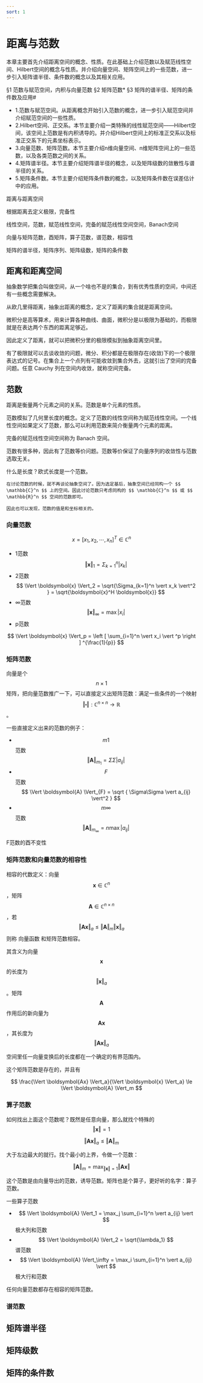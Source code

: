 ```yaml
---
sort: 1
---
```

# 距离与范数

本章主要首先介绍距离空间的概念、性质。在此基础上介绍范数以及赋范线性空间、Hilbert空间的概念与性质。并介绍向量空间、矩阵空间上的一些范数，进一步引入矩阵谱半径、条件数的概念以及其相关应用。

§1 范数与赋范空间，内积与向量范数
§2 矩阵范数*
§3 矩阵的谱半径、矩阵的条件数及应用#

- 1.范数与赋范空间。从距离概念开始引入范数的概念，进一步引入赋范空间并介绍赋范空间的一些性质。
- 2.Hilbert空间、正交系。本节主要介绍一类特殊的线性赋范空间——Hilbert空间，该空间上范数是有内积诱导的。并介绍Hilbert空间上的标准正交系以及标准正交系下的元素坐标表示。
- 3.向量范数、矩阵范数。本节主要介绍n维向量空间、n维矩阵空间上的一些范数，以及各类范数之间的关系。
- 4.矩阵谱半径。本节主要介绍矩阵谱半径的概念，以及矩阵级数的敛散性与谱半径的关系。
- 5.矩阵条件数。本节主要介绍矩阵条件数的概念，以及矩阵条件数在误差估计中的应用。

距离与距离空间

根据距离去定义极限，完备性

线性空间，范数，赋范线性空间，完备的赋范线性空间空间，Banach空间

向量与矩阵范数，酉矩阵，算子范数，谱范数，相容性

矩阵的谱半径，矩阵序列、矩阵级数，矩阵的条件数

## 距离和距离空间

抽象数学把集合叫做空间，从一个啥也不是的集合，到有优秀性质的空间，中间还有一些概念需要解决。

从欧几里得距离，抽象出距离的概念，定义了距离的集合就是距离空间。

微积分是高等算术，用来计算各种曲线、曲面，微积分是以极限为基础的，而极限就是在表达两个东西的距离足够近。

因此定义了距离，就可以把微积分里的极限模拟到抽象距离空间里。

有了极限就可以去谈收敛的问题，微分、积分都是在极限存在(收敛)下的一个极限表达式的记号。在集合上一个点列有可能收敛到集合外去，这就引出了空间的完备问题。任意 Cauchy 列在空间内收敛，就称空间完备。

## 范数

距离是衡量两个元素之间的关系。范数是单个元素的性质。

范数模拟了几何里长度的概念。定义了范数的线性空间称为赋范线性空间。一个线性空间如果定义了范数，那么可以利用范数来简介衡量两个元素的距离。

完备的赋范线性空间空间称为 Banach 空间。

范数有很多种，因此有了范数等价问题。范数等价保证了向量序列的收敛性与范数选取无关。

什么是长度？欧式长度是一个范数。

```note
在讨论范数的时候，就不再谈论抽象空间了。因为选定基后，抽象空间已经同构一个 $$ \mathbb{C}^n $$ 上的空间。因此讨论范数只考虑同构的 $$ \mathbb{C}^n $$ 或 $$ \mathbb{R}^n $$ 空间的范数即可。

因此也可以发现，范数的值是和坐标相关的。
```

### 向量范数

$$ x = [ x_1, x_2, \cdots , x_n  ]^T \in \mathbb{C}^n $$

- 1范数 $$ \Vert \boldsymbol{x} \Vert_1 = \Sigma_{k=1}^n \vert x_k \vert$$
- 2范数 $$ \Vert \boldsymbol{x} \Vert_2 = \sqrt{\Sigma_{k=1}^n \vert x_k \vert^2 } = \sqrt{\boldsymbol{x}^H \boldsymbol{x}} $$
- ∞范数 $$ \Vert \boldsymbol{x} \Vert_\infty = \max \vert x_i \vert $$
- p范数 

$$ \Vert \boldsymbol{x} \Vert_p = \left [ \sum_{i=1}^n \vert x_i \vert ^p \right ] ^{\frac{1}{p}} $$

### 矩阵范数

向量是个 $$ n \times 1 $$ 矩阵，把向量范数推广一下，可以直接定义出矩阵范数：满足一些条件的一个映射 $$ \Vert \centerdot \Vert : \mathbb{C}^{n \times n} \to \mathbb{R} $$。

一些直接定义出来的范数的例子：
- $$ m1 $$ 范数 $$ \Vert \boldsymbol{A} \Vert_{m_1} = \Sigma\Sigma \vert a_{ij} \vert $$
- $$ F $$ 范数 $$ \Vert \boldsymbol{A} \Vert_{F} = \sqrt { \Sigma\Sigma \vert a_{ij} \vert^2 } $$
- $$ m\infty $$ 范数 $$ \Vert \boldsymbol{A} \Vert_{m_\infty} = n \max \vert a_{ij} \vert $$ 

F范数的酉不变性

### 矩阵范数和向量范数的相容性

相容的代数定义：向量 $$ \boldsymbol{x} \in \mathbb{C}^n $$，矩阵 $$ \boldsymbol{A} \in \mathbb{C}^{ n \times n} $$，若 $$ \Vert \boldsymbol{Ax} \Vert_a \le \Vert \boldsymbol{A} \Vert_m \Vert \boldsymbol{x} \Vert_a $$ 则称 向量函数 和矩阵范数相容。

其含义为向量 $$ \boldsymbol{x} $$ 的长度为 $$ \Vert \boldsymbol{x} \Vert_a $$ 。矩阵 $$ \boldsymbol{A} $$ 作用后的新向量为 $$ \boldsymbol{Ax} $$ ，其长度为 $$ \Vert \boldsymbol{Ax} \Vert_a $$

空间里任一向量变换后的长度都在一个确定的有界范围内。

这个矩阵范数是存在的，并且有 

$$ \frac{\Vert \boldsymbol{Ax} \Vert_a}{\Vert \boldsymbol{x} \Vert_a} \le \Vert \boldsymbol{A} \Vert_m $$

### 算子范数

如何找出上面这个范数呢？既然是任意向量，那么就找个特殊的 $$ \Vert \boldsymbol{x} \Vert = 1 $$

$$ \Vert \boldsymbol{Ax} \Vert_a \le \Vert \boldsymbol{A} \Vert_m $$

大于左边最大的就行。找个最小的上界，令做一个范数：

$$ \Vert \boldsymbol{A} \Vert_m = \max_{  \Vert \boldsymbol{x} \Vert = 1 } \Vert \boldsymbol{Ax} \Vert $$

这个范数是由向量导出的范数，诱导范数。矩阵也是个算子，更好听的名字：算子范数。

一些算子范数
- $$ \Vert \boldsymbol{A} \Vert_1 = \max_j \sum_{i=1}^n \vert a_{ij} \vert $$ 极大列和范数
- $$ \Vert \boldsymbol{A} \Vert_2 = \sqrt{\lambda_1} $$ 谱范数
- $$ \Vert \boldsymbol{A} \Vert_\infty = \max_i \sum_{i=1}^n \vert a_{ij} \vert $$ 极大行和范数

任何向量范数都存在相容的矩阵范数。

### 谱范数


## 矩阵谱半径

## 矩阵级数

## 矩阵的条件数

